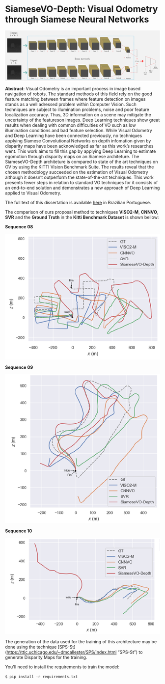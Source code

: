# SiameseVO-Depth: Visual Odometry through Siamese Neural  Networks

![](architeture-full-a.png)

**Abstract**: Visual Odometry is an important process in image based navigation of robots. The standard methods of this field rely on the good feature matching between frames where feature detection on images stands as a well adressed problem within Computer Vision. Such techniques are subject to illumination problems, noise and poor feature localization accuracy. Thus, 3D information on a scene may mitigate the uncertainty of the featureson images. Deep Learning techniques show great results when dealing with common difficulties of VO such as low illumination conditions and bad feature selection. While Visual Odometry and Deep Learning have been connected previously, no techniques applying Siamese Convolutional Networks on depth infomation given by disparity maps have been acknowledged as far as this work’s researches went. This work aims to fill this gap by applying Deep Learning to estimate egomotion through disparity maps on an Siamese architeture. The SiameseVO-Depth architeture is compared to state of the art techniques on OV by using the KITTI Vision Benchmark Suite. The results reveal that the chosen methodology succeeded on the estimation of Visual Odometry although it doesn’t outperform the state-of-the-art techniques. This work presents fewer steps in relation to standard VO techniques for it consists of an end-to-end solution and demonstrates a new approach of Deep Learning applied to Visual Odometry.

The full text of this dissertation is available [here](Master_s_Dissertation___Vinicius_Santos.pdf) in Brazilian Portuguese.

The comparison of ours proposal method to techniques **VISO2-M**, **CNNVO**, **SVR** and the **Ground Truth** in the **Kitti Benchmark Dataset** is shown bellow:

**Sequence 08**

![](trajetoria-08.png)

**Sequence 09**

![](trajetoria-09.png)

**Sequence 10**

![](trajetoria-10.png)

The generation of the data used for the training of this architecture may be done using the technique [SPS-St]  (https://ttic.uchicago.edu/~dmcallester/SPS/index.html “SPS-St”) to generate Disparity Maps for the training.

You'll need to install the requirements to train the model: 

`$ pip install -r requirements.txt`
